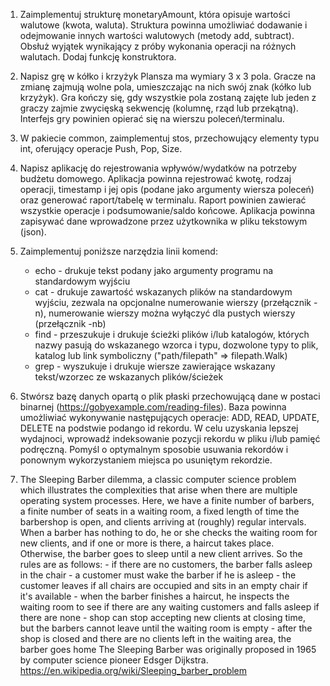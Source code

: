 1. Zaimplementuj strukturę monetaryAmount, która opisuje wartości walutowe (kwota, waluta).
   Struktura powinna umożliwiać dodawanie i odejmowanie innych wartości walutowych (metody add, subtract).
   Obsłuż wyjątek wynikający z próby wykonania operacji na różnych walutach. Dodaj funkcję konstruktora.

2. Napisz grę w kółko i krzyżyk
   Plansza ma wymiary 3 x 3 pola.
   Gracze na zmianę zajmują wolne pola, umieszczając na nich swój znak (kółko lub krzyżyk).
   Gra kończy się, gdy wszystkie pola zostaną zajęte lub jeden z graczy zajmie zwycięską sekwencję (kolumnę, rząd lub przekątną).
   Interfejs gry powinien opierać się na wierszu poleceń/terminalu.

3. W pakiecie common, zaimplementuj stos, przechowujący elementy typu int, oferujący operacje Push, Pop, Size.

4. Napisz aplikację do rejestrowania wpływów/wydatków na potrzeby budżetu domowego.
   Aplikacja powinna rejestrować kwotę, rodzaj operacji, timestamp i jej opis (podane jako argumenty wiersza poleceń)
   oraz generować raport/tabelę w terminalu. Raport powinien zawierać wszystkie operacje i podsumowanie/saldo końcowe.
   Aplikacja powinna zapisywać dane wprowadzone przez użytkownika w pliku tekstowym (json).

5. Zaimplementuj poniższe narzędzia linii komend:
   - echo - drukuje tekst podany jako argumenty programu na standardowym wyjściu
   - cat - drukuje zawartość wskazanych plików na standardowym wyjściu,
     zezwala na opcjonalne numerowanie wierszy (przełącznik -n),
     numerowanie wierszy można wyłączyć dla pustych wierszy (przełącznik -nb)
   - find - przeszukuje i drukuje ścieżki plików i/lub katalogów, których nazwy pasują do wskazanego wzorca i typu,
     dozwolone typy to plik, katalog lub link symboliczny ("path/filepath" => filepath.Walk)
   - grep - wyszukuje i drukuje wiersze zawierające wskazany tekst/wzorzec ze wskazanych plików/ścieżek

6. Stwórsz bazę danych opartą o plik płaski przechowującą dane w postaci binarnej (https://gobyexample.com/reading-files).
   Baza powinna umożliwiać wykonywanie następujących operacje: ADD, READ, UPDATE, DELETE na podstwie podango id rekordu.
   W celu uzyskania lepszej wydajnoci, wprowadź indeksowanie pozycji rekordu w pliku i/lub pamięć podręczną.
   Pomyśl o optymalnym sposobie usuwania rekordów i ponownym wykorzystaniem miejsca po usuniętym rekordzie.   


7. The Sleeping Barber dilemma, a classic computer science problem which illustrates the complexities that arise when 
   there are multiple operating system processes. Here, we have a finite number of barbers, a finite number of seats in 
   a waiting room, a fixed length of time the barbershop is open, and clients arriving at (roughly) regular intervals. 
   When a barber has nothing to do, he or she checks the waiting room for new clients, and if one or more is there, a 
   haircut takes place. Otherwise, the barber goes to sleep until a new client arrives. So the rules are as follows:
		- if there are no customers, the barber falls asleep in the chair
		- a customer must wake the barber if he is asleep
		- the customer leaves if all chairs are occupied and sits in an empty chair if it's available
		- when the barber finishes a haircut, he inspects the waiting room to see if there are any waiting customers
		  and falls asleep if there are none
		- shop can stop accepting new clients at closing time, but the barbers cannot leave until the waiting room is empty
		- after the shop is closed and there are no clients left in the waiting area, the barber goes home
   The Sleeping Barber was originally proposed in 1965 by computer science pioneer Edsger Dijkstra.
   https://en.wikipedia.org/wiki/Sleeping_barber_problem
